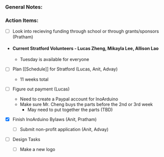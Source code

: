 ### **General Notes**:

### **Action Items:**
- [ ] Look into recieving funding through school or through grants/sponsors (Pratham)

- #### **Current Stratford Volunteers - Lucas Zheng, Mikayla Lee, Allison Lao**
	- Tuesday is available for everyone
- [ ] Plan [[Schedule]] for Stratford (Lucas, Anit, Advay)
	- 11 weeks total

- [ ] Figure out payment (Lucas)
	- Need to create a Paypal account for InoArduino
	- Make sure Mr. Cheng buys the parts before the 2nd or 3rd week
		- May need to put together the parts (TBD)

- [x] Finish InoArduino Bylaws (Anit, Pratham)
	- [ ] Submit non-profit application (Anit, Advay)


- [ ] Design Tasks
	- [ ] Make a new logo 
